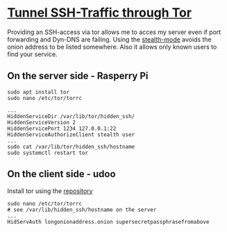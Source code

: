 # [Tunnel SSH-Traffic through Tor](https://medium.com/@tzhenghao/how-to-ssh-over-tor-onion-service-c6d06194147)

Providing an SSH-access via tor allows me to acces my server even if port forwarding and Dyn-DNS are failing.
Using the [stealth-mode](https://www.antitree.com/2017/08/tor-onion-service-stealth-and-basic-authentication-modes/) avoids the onion address to be listed somewhere. Also it allows only known users to find your service.

## On the server side - Rasperry Pi

```
sudo apt install tor
sudo nano /etc/tor/torrc

...
HiddenServiceDir /var/lib/tor/hidden_ssh/
HiddenServiceVersion 2
HiddenServicePort 1234 127.0.0.1:22
HiddenServiceAuthorizeClient stealth user
...
sudo cat /var/lib/tor/hidden_ssh/hostname
sudo systemctl restart tor
```

## On the client side - udoo

Install tor using the [repository](http://qrmfuxwgyzk5jdjz.onion/docs/debian.html.en#ubuntu)
```
sudo nano /etc/tor/torrc
# see /var/lib/hidden_ssh/hostname on the server
...
HidServAuth longonionaddress.onion supersecretpassphrasefromabove
```